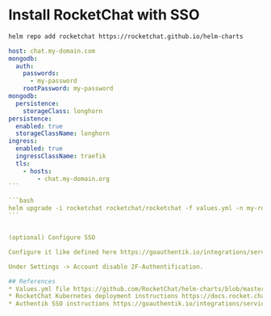 # Install RocketChat with SSO

```bash
helm repo add rocketchat https://rocketchat.github.io/helm-charts
```

````yaml
host: chat.my-domain.com
mongodb:
  auth:
    passwords:
      - my-password
    rootPassword: my-password
mongodb:
  persistence:
    storageClass: longhorn
persistence:
  enabled: true
  storageClassName: longhorn
ingress:
  enabled: true
  ingressClassName: traefik
  tls:
    - hosts:
        - chat.my-domain.org
```

```bash
helm upgrade -i rocketchat rocketchat/rocketchat -f values.yml -n my-rocketchat --create-namespace
```


(optional) Configure SSO

Configure it like defined here https://goauthentik.io/integrations/services/rocketchat/

Under Settings -> Account disable 2F-Authentification.

## References
* Values.yml file https://github.com/RocketChat/helm-charts/blob/master/rocketchat/values.yaml
* RocketChat Kubernetes deployment instructions https://docs.rocket.chat/deploy/deploy-rocket.chat/additional-deployment-methods/deploy-with-kubernetes
* Authentik SSO instructions https://goauthentik.io/integrations/services/rocketchat/

